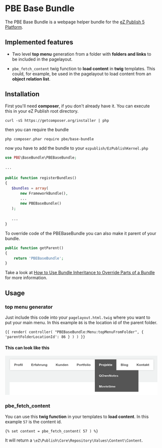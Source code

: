 PBE Base Bundle
==========

The PBE Base Bundle is a webpage helper bundle for the [eZ Publish 5 Platform](http://ez.no).

Implemented features
--------------------

* Two level **top menu** generation from a folder with **folders and links** to be included in the pagelayout.

* `pbe_fetch_content` twig function to **load content** in **twig** templates. This could, for example, be used in the pagelayout to load content from an **object relation list**.

Installation
----------

First you'll need **composer**, if you don't already have it. You can execute this in your eZ Publish root directory.

```shell
curl -sS https://getcomposer.org/installer | php
```

then you can require the bundle

```shell
php composer.phar require pbe/base-bundle
```

now you have to add the bundle to your `ezpublish/EzPublishKernel.php`

```php
use PBE\BaseBundle\PBEBaseBundle;

...

public function registerBundles()
{
   $bundles = array(
       new FrameworkBundle(),
       ...
       new PBEBaseBundle()
   );

   ...
}
```

To override code of the PBEBaseBundle you can also make it parent of your bundle.

```php
public function getParent()
{
    return 'PBEBaseBundle';
}
```

Take a look at [How to Use Bundle Inheritance to Override Parts of a Bundle](http://symfony.com/doc/current/cookbook/bundles/inheritance.html) for more information.


Usage
-----

### top menu generator
Just include this code into your `pagelayout.html.twig` where you want to put your main menu. In this example `86` is the location id of the parent folder.

```twig
{{ render( controller( "PBEBaseBundle:Menu:topMenuFromFolder", { 'parentFolderLocationId': 86 } ) ) }}
```
#### This can look like this

![Screenhot top-menu](screenshot-top-menu.png)

### pbe_fetch_content

You can use this **twig function** in your templates to **load content**. In this example `57` is the content id.

```twig
{% set content = pbe_fetch_content( 57 ) %}
```

It will return a `\eZ\Publish\Core\Repository\Values\Content\Content`.